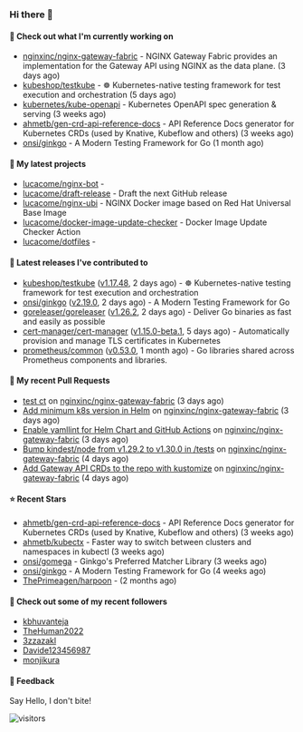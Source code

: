 ### Hi there 👋

#### 👷 Check out what I'm currently working on

- [nginxinc/nginx-gateway-fabric](https://github.com/nginxinc/nginx-gateway-fabric) - NGINX Gateway Fabric provides an implementation for the Gateway API using NGINX as the data plane. (3 days ago)
- [kubeshop/testkube](https://github.com/kubeshop/testkube) - ☸️ Kubernetes-native testing framework for test execution and orchestration (5 days ago)
- [kubernetes/kube-openapi](https://github.com/kubernetes/kube-openapi) - Kubernetes OpenAPI spec generation &amp; serving (3 weeks ago)
- [ahmetb/gen-crd-api-reference-docs](https://github.com/ahmetb/gen-crd-api-reference-docs) - API Reference Docs generator for Kubernetes CRDs (used by Knative, Kubeflow and others) (3 weeks ago)
- [onsi/ginkgo](https://github.com/onsi/ginkgo) - A Modern Testing Framework for Go (1 month ago)

#### 🌱 My latest projects

- [lucacome/nginx-bot](https://github.com/lucacome/nginx-bot) - 
- [lucacome/draft-release](https://github.com/lucacome/draft-release) - Draft the next GitHub release
- [lucacome/nginx-ubi](https://github.com/lucacome/nginx-ubi) - NGINX Docker image based on Red Hat Universal Base Image
- [lucacome/docker-image-update-checker](https://github.com/lucacome/docker-image-update-checker) - Docker Image Update Checker Action
- [lucacome/dotfiles](https://github.com/lucacome/dotfiles) - 

#### 🔭 Latest releases I've contributed to

- [kubeshop/testkube](https://github.com/kubeshop/testkube) ([v1.17.48](https://github.com/kubeshop/testkube/releases/tag/v1.17.48), 2 days ago) - ☸️ Kubernetes-native testing framework for test execution and orchestration
- [onsi/ginkgo](https://github.com/onsi/ginkgo) ([v2.19.0](https://github.com/onsi/ginkgo/releases/tag/v2.19.0), 2 days ago) - A Modern Testing Framework for Go
- [goreleaser/goreleaser](https://github.com/goreleaser/goreleaser) ([v1.26.2](https://github.com/goreleaser/goreleaser/releases/tag/v1.26.2), 2 days ago) - Deliver Go binaries as fast and easily as possible
- [cert-manager/cert-manager](https://github.com/cert-manager/cert-manager) ([v1.15.0-beta.1](https://github.com/cert-manager/cert-manager/releases/tag/v1.15.0-beta.1), 5 days ago) - Automatically provision and manage TLS certificates in Kubernetes
- [prometheus/common](https://github.com/prometheus/common) ([v0.53.0](https://github.com/prometheus/common/releases/tag/v0.53.0), 1 month ago) - Go libraries shared across Prometheus components and libraries.

#### 🔨 My recent Pull Requests

- [test ct](https://github.com/nginxinc/nginx-gateway-fabric/pull/2027) on [nginxinc/nginx-gateway-fabric](https://github.com/nginxinc/nginx-gateway-fabric) (3 days ago)
- [Add minimum k8s version in Helm](https://github.com/nginxinc/nginx-gateway-fabric/pull/2025) on [nginxinc/nginx-gateway-fabric](https://github.com/nginxinc/nginx-gateway-fabric) (3 days ago)
- [Enable yamllint for Helm Chart and GitHub Actions](https://github.com/nginxinc/nginx-gateway-fabric/pull/2018) on [nginxinc/nginx-gateway-fabric](https://github.com/nginxinc/nginx-gateway-fabric) (3 days ago)
- [Bump kindest/node from v1.29.2 to v1.30.0 in /tests](https://github.com/nginxinc/nginx-gateway-fabric/pull/2016) on [nginxinc/nginx-gateway-fabric](https://github.com/nginxinc/nginx-gateway-fabric) (4 days ago)
- [Add Gateway API CRDs to the repo with kustomize](https://github.com/nginxinc/nginx-gateway-fabric/pull/2011) on [nginxinc/nginx-gateway-fabric](https://github.com/nginxinc/nginx-gateway-fabric) (4 days ago)

#### ⭐ Recent Stars

- [ahmetb/gen-crd-api-reference-docs](https://github.com/ahmetb/gen-crd-api-reference-docs) - API Reference Docs generator for Kubernetes CRDs (used by Knative, Kubeflow and others) (3 weeks ago)
- [ahmetb/kubectx](https://github.com/ahmetb/kubectx) - Faster way to switch between clusters and namespaces in kubectl (3 weeks ago)
- [onsi/gomega](https://github.com/onsi/gomega) - Ginkgo&#39;s Preferred Matcher Library (3 weeks ago)
- [onsi/ginkgo](https://github.com/onsi/ginkgo) - A Modern Testing Framework for Go (4 weeks ago)
- [ThePrimeagen/harpoon](https://github.com/ThePrimeagen/harpoon) -  (2 months ago)

#### 👯 Check out some of my recent followers

- [kbhuvanteja](https://github.com/kbhuvanteja)
- [TheHuman2022](https://github.com/TheHuman2022)
- [3zzazakl](https://github.com/3zzazakl)
- [Davide123456987](https://github.com/Davide123456987)
- [monjikura](https://github.com/monjikura)

#### 💬 Feedback

Say Hello, I don't bite!

![visitors](https://visitor-badge.laobi.icu/badge?page_id=lucacome.visitor-badge)
#
